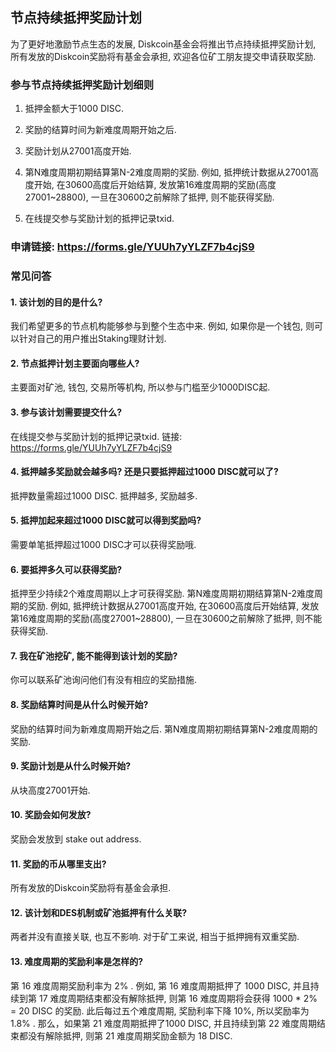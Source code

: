 ## **节点持续抵押奖励计划**

为了更好地激励节点生态的发展, Diskcoin基金会将推出节点持续抵押奖励计划, 所有发放的Diskcoin奖励将有基金会承担, 欢迎各位矿工朋友提交申请获取奖励.

### **参与节点持续抵押奖励计划细则**

1. 抵押金额大于1000 DISC.

2. 奖励的结算时间为新难度周期开始之后.

3. 奖励计划从27001高度开始.

4. 第N难度周期初期结算第N-2难度周期的奖励. 例如, 抵押统计数据从27001高度开始, 在30600高度后开始结算, 发放第16难度周期的奖励(高度27001~28800), 一旦在30600之前解除了抵押, 则不能获得奖励.

5. 在线提交参与奖励计划的抵押记录txid.

### **申请链接:** <https://forms.gle/YUUh7yYLZF7b4cjS9>

### **常见问答**

#### 1. 该计划的目的是什么?

我们希望更多的节点机构能够参与到整个生态中来. 例如, 如果你是一个钱包, 则可以针对自己的用户推出Staking理财计划.

#### 2. 节点抵押计划主要面向哪些人?

主要面对矿池, 钱包, 交易所等机构, 所以参与门槛至少1000DISC起.

#### 3. 参与该计划需要提交什么?

在线提交参与奖励计划的抵押记录txid. 链接: <https://forms.gle/YUUh7yYLZF7b4cjS9>

#### 4. 抵押越多奖励就会越多吗? 还是只要抵押超过1000 DISC就可以了?

抵押数量需超过1000 DISC. 抵押越多, 奖励越多.

#### 5. 抵押加起来超过1000 DISC就可以得到奖励吗?

需要单笔抵押超过1000 DISC才可以获得奖励哦.

#### 6. 要抵押多久可以获得奖励?

抵押至少持续2个难度周期以上才可获得奖励. 第N难度周期初期结算第N-2难度周期的奖励. 例如, 抵押统计数据从27001高度开始, 在30600高度后开始结算, 发放第16难度周期的奖励(高度27001~28800), 一旦在30600之前解除了抵押, 则不能获得奖励.

#### 7. 我在矿池挖矿, 能不能得到该计划的奖励?

你可以联系矿池询问他们有没有相应的奖励措施.

#### 8. 奖励结算时间是从什么时候开始?

奖励的结算时间为新难度周期开始之后. 第N难度周期初期结算第N-2难度周期的奖励.

#### 9. 奖励计划是从什么时候开始?

从块高度27001开始.

#### 10. 奖励会如何发放?

奖励会发放到 stake out address.

#### 11. 奖励的币从哪里支出?

所有发放的Diskcoin奖励将有基金会承担.

#### 12. 该计划和DES机制或矿池抵押有什么关联?

两者并没有直接关联, 也互不影响. 对于矿工来说, 相当于抵押拥有双重奖励.

#### 13. 难度周期的奖励利率是怎样的?

第 16 难度周期奖励利率为 2% . 例如, 第 16 难度周期抵押了 1000 DISC, 并且持续到第 17 难度周期结束都没有解除抵押, 则第 16 难度周期将会获得 1000 * 2% = 20 DISC 的奖励. 
此后每过五个难度周期, 奖励利率下降 10%, 所以奖励率为 1.8% . 那么，如果第 21 难度周期抵押了1000 DISC, 并且持续到第 22 难度周期结束都没有解除抵押, 则第 21 难度周期奖励金额为 18 DISC.
